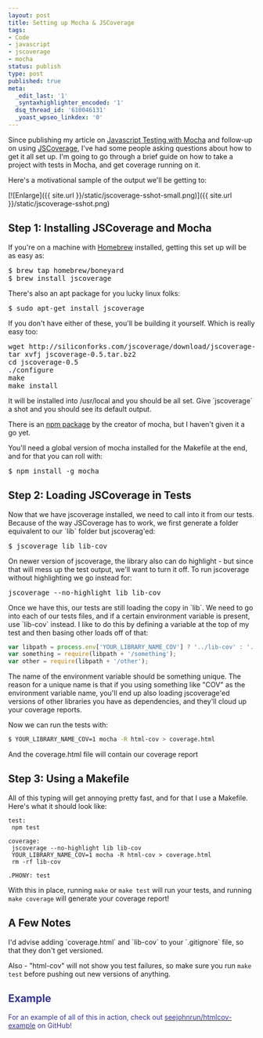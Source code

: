 ```yaml
---
layout: post
title: Setting up Mocha & JSCoverage
tags:
- Code
- javascript
- jscoverage
- mocha
status: publish
type: post
published: true
meta:
  _edit_last: '1'
  _syntaxhighlighter_encoded: '1'
  dsq_thread_id: '610046131'
  _yoast_wpseo_linkdex: '0'
---
```

Since publishing my article on <a title="Javascript Testing with Mocha" href="/2012/01/13/javascript-testing-with-mocha/">Javascript Testing with Mocha</a> and follow-up on using <a title="JS Coverage" href="/2012/02/25/jscoverage/">JSCoverage</a>, I've had some people asking questions about how to get it all set up.  I'm going to go through a brief guide on how to take a project with tests in Mocha, and get coverage running on it.

Here's a motivational sample of the output we'll be getting to:

[![Enlarge]({{ site.url }}/static/jscoverage-sshot-small.png)]({{ site.url }}/static/jscoverage-sshot.png)

<h2>Step 1: Installing JSCoverage and Mocha</h2>
If you're on a machine with <a href="http://mxcl.github.com/homebrew/">Homebrew</a> installed, getting this set up will be as easy as:
<pre>$ brew tap homebrew/boneyard
$ brew install jscoverage</pre>
There's also an apt package for you lucky linux folks:
<pre>$ sudo apt-get install jscoverage</pre>
If you don't have either of these, you'll be building it yourself.  Which is really easy too:
<pre>wget http://siliconforks.com/jscoverage/download/jscoverage-0.5.tar.bz2
tar xvfj jscoverage-0.5.tar.bz2
cd jscoverage-0.5
./configure
make
make install</pre>
It will be installed into /usr/local and you should be all set.  Give `jscoverage` a shot and you should see its default output.

There is an <a href="https://github.com/visionmedia/node-jscoverage">npm package</a> by the creator of mocha, but I haven't given it a go yet.

You'll need a global version of mocha installed for the Makefile at the end, and for that you can roll with:
<pre>$ npm install -g mocha</pre>
<h2>Step 2: Loading JSCoverage in Tests</h2>
Now that we have jscoverage installed, we need to call into it from our tests.  Because of the way JSCoverage has to work, we first generate a folder equivalent to our `lib` folder but jscoverag'ed:
<pre>$ jscoverage lib lib-cov</pre>
On newer version of jscoverage, the library also can do highlight - but since that will mess up the test output, we'll want to turn it off.  To run jscoverage without highlighting we go instead for:
<pre>jscoverage --no-highlight lib lib-cov</pre>
Once we have this, our tests are still loading the copy in `lib`.  We need to go into each of our tests files, and if a certain environment variable is present, use `lib-cov` instead.  I like to do this by defining a variable at the top of my test and then basing other loads off of that:

``` js
var libpath = process.env['YOUR_LIBRARY_NAME_COV'] ? '../lib-cov' : '../lib';
var something = require(libpath + '/something');
var other = require(libpath + '/other');
```

The name of the environment variable should be something unique.  The reason for a unique name is that if you using something like "COV" as the environment variable name, you'll end up also loading jscoverage'ed versions of other libraries you have as dependencies, and they'll cloud up your coverage reports.

Now we can run the tests with:

``` bash
$ YOUR_LIBRARY_NAME_COV=1 mocha -R html-cov > coverage.html
```

And the coverage.html file will contain our coverage report
<h2>Step 3: Using a Makefile</h2>
All of this typing will get annoying pretty fast, and for that I use a Makefile.  Here's what it should look like:

```
test:
 npm test

coverage:
 jscoverage --no-highlight lib lib-cov
 YOUR_LIBRARY_NAME_COV=1 mocha -R html-cov > coverage.html
 rm -rf lib-cov

.PHONY: test
```

With this in place, running `make` or `make test` will run your tests, and running `make coverage` will generate your coverage report!
<h2>A Few Notes</h2>
I'd advise adding `coverage.html` and `lib-cov` to your `.gitignore` file, so that they don't get versioned.

Also - "html-cov" will not show you test failures, so make sure you run `make test` before pushing out new versions of anything.
<h2><span style="color: #333399;">Example</span></h2>
<span style="color: #333399;">For an example of all of this in action, check out <a href="https://github.com/seejohnrun/htmlcov-example"><span style="color: #333399;">seejohnrun/htmlcov-example</span></a> on GitHub!</span>

&nbsp;
